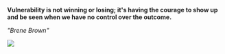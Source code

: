 **Vulnerability is not winning or losing; it's having the courage to show up and be seen when we have no control over the outcome.**

*"Brene Brown"*

![](https://api.nosense.lol/ghvc/?username=cdfrm)